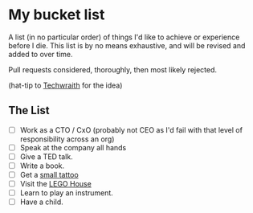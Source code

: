 My bucket list
==============

A list (in no particular order) of things I'd like to achieve or experience before I die. This list is by no means exhaustive, and will be revised and added to over time. 

Pull requests considered, thoroughly, then most likely rejected.

(hat-tip to [Techwraith](https://github.com/Techwraith) for the idea)

## The List

- [ ] Work as a CTO / CxO (probably not CEO as I'd fail with that level of responsibility across an org)
- [ ] Speak at the company all hands
- [ ] Give a TED talk.
- [ ] Write a book.
- [ ] Get a [small tattoo](https://twitter.com/andypiper/status/1148707820965175296)
- [ ] Visit the [LEGO House](https://www.legohouse.com/en-gb)
- [ ] Learn to play an instrument.
- [ ] Have a child.
